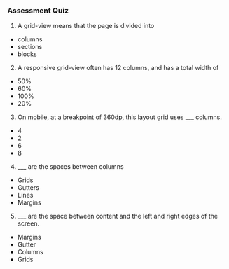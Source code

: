 
### Assessment Quiz

1. A grid-view means that the page is divided into

- columns 
- sections
- blocks

2. A responsive grid-view often has 12 columns, and has a total width of

- 50%
- 60%
- 100% 
- 20%

3. On mobile, at a breakpoint of 360dp, this layout grid uses \_\_\_ columns.

- 4 
- 2
- 6
- 8

4. \_\_\_ are the spaces between columns

- Grids
- Gutters 
- Lines
- Margins

5. \_\_\_ are the space between content and the left and right edges of the screen.

- Margins 
- Gutter
- Columns
- Grids
